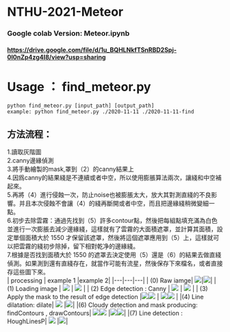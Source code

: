 # NTHU-2021-Meteor
### Google colab Version: Meteor.ipynb
#### https://drive.google.com/file/d/1u_BQHLNkfTSnRBD2Spj-0l0nZp4zg4I8/view?usp=sharing
# Usage ： find_meteor.py
    python find_meteor.py [input_path] [output_path]  
    example: python find_meteor.py ./2020-11-11 ./2020-11-11-find  

## 方法流程：  
1.讀取灰階圖  
2.canny邊緣偵測  
3.將手動繪製的mask,罩到（2）的canny結果上  
4.因爲canny的結果綫是不連續或者中空，所以使用膨脹算法兩次，讓綫和中空補起來。  
5.再將（4）進行侵蝕一次，防止noise也被膨脹太大，放大其對測直綫的不良影響。并且本次侵蝕不會讓（4）的綫再斷開或者中空，而且把邊緣綫稍微變細一點。  
6.初步去除雲霧：通過先找到（5）許多contour點，然後把每組點填充滿為白色並進行一次膨脹去減少邊緣綫，這樣就有了雲霧的大面積遮罩，並計算其面積，設定單個面積大於 1550 才保留該遮罩，然後將這個遮罩應用到（5）上，這樣就可以把雲霧的綫初步除掉，留下相對乾净的邊緣綫。  
7.根據是否找到面積大於 1550 的遮罩去決定使用（5）還是（6）的結果去做直綫偵測。如果測到還有直綫存在，就當作可能有流星，然後保存下來檔名，或者直接存這些圖下來。  
| processing  |  example 1 |example 2|
|---|---|---|
| (0) Raw iamge|  ![](https://i.imgur.com/Rganqfw.png)|![](https://i.imgur.com/8Yb2kSU.png)|
| (1) Loading image  |  ![](https://i.imgur.com/di9KnR2.png) |  ![](https://i.imgur.com/KtbXhrD.png) |
| (2) Edge detection : Canny |  ![](https://i.imgur.com/mS1lLdA.png) | ![](https://i.imgur.com/pobFtF1.png)  |
| (3) Apply the mask to the result of edge detection  |![](https://i.imgur.com/wWNwwql.png)![](https://i.imgur.com/tYwkhXm.png)  | ![](https://i.imgur.com/TD1lgmI.png)![](https://i.imgur.com/w7zdha8.png)  |
|(4) Line dilatation:  dilate|  ![](https://i.imgur.com/17sEB8F.png) |![](https://i.imgur.com/EDxZmaH.png)|
|(6) Cloudy detection and mask producing:   findContours , drawContours|  ![](https://i.imgur.com/w9mI4hl.png)![](https://i.imgur.com/GHuT2oG.png)   |![](https://i.imgur.com/6MM1DbS.png)![](https://i.imgur.com/hJ2kZ1N.png)|
|(7) Line detection :  HoughLinesP|  ![](https://i.imgur.com/qSOWlFi.png)  |![](https://i.imgur.com/HNgRMFk.png)|
